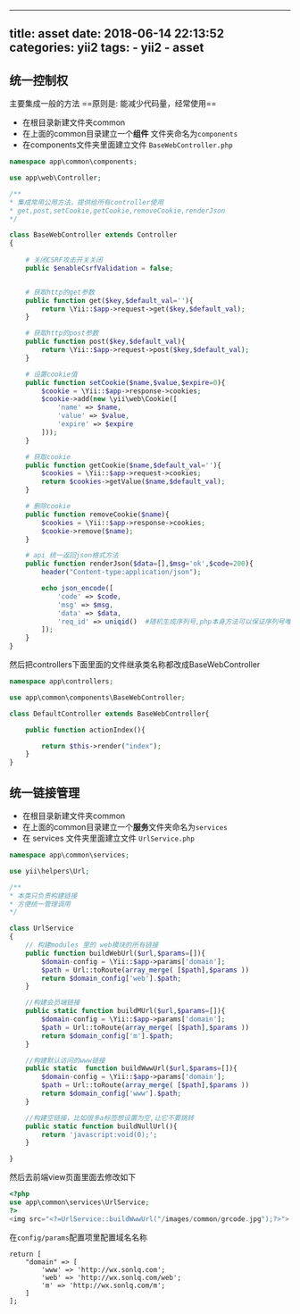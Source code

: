 ------
title: asset
date: 2018-06-14 22:13:52
categories: yii2
tags:
    - yii2
    - asset
------

## 统一控制权
主要集成一般的方法
==原则是: 能减少代码量，经常使用==

- 在根目录新建文件夹common
- 在上面的common目录建立一个**组件** 文件夹命名为`components`
- 在components文件夹里面建立文件 `BaseWebController.php`

```php
namespace app\common\components;

use app\web\Controller;

/**
* 集成常用公用方法，提供给所有controller使用
* get,post,setCookie,getCookie,removeCookie,renderJson
*/

class BaseWebController extends Controller
{
    
    # 关闭CSRF攻击开关关闭
    public $enableCsrfValidation = false;


    # 获取http的get参数
    public function get($key,$default_val=''){
        return \Yii::$app->request->get($key,$default_val);
    }

    # 获取http的post参数
    public function post($key,$default_val){
        return \Yii::$app->request->post($key,$default_val);
    }

    # 设置cookie值
    public function setCookie($name,$value,$expire=0){
        $cookie = \Yii::$app->response->cookies;
        $cookie->add(new \yii\web\Cookie([
            'name' => $name,
            'value' => $value,
            'expire' => $expire
        ]));
    }

    # 获取cookie
    public function getCookie($name,$default_val=''){
        $cookies = \Yii::$app->request->cookies;
        return $cookies->getValue($name,$default_val);
    }

    # 删除cookie
    public function removeCookie($name){
        $cookies = \Yii::$app->response->cookies;
        $cookie->remove($name);
    }

    # api 统一返回json格式方法
    public function renderJson($data=[],$msg='ok',$code=200){
        header("Content-type:application/json");

        echo json_encode([
            'code' => $code,
            'msg' => $msg,
            'data' => $data,
            'req_id' => uniqid()  #随机生成序列号,php本身方法可以保证序列号唯一
        ]);
    }
}
```


然后把controllers下面里面的文件继承类名称都改成BaseWebController

```php
namespace app\controllers;

use app\common\components\BaseWebController;

class DefaultController extends BaseWebController{

    public function actionIndex(){

        return $this->render("index");
    }
}
```

## 统一链接管理

- 在根目录新建文件夹common
- 在上面的common目录建立一个**服务**文件夹命名为`services`
- 在 services 文件夹里面建立文件 `UrlService.php`

```php
namespace app\common\services;

use yii\helpers\Url;

/**
* 本类只负责构建链接
* 方便统一管理调用
*/

class UrlService
{
    // 构建modules 里的 web模块的所有链接
    public function buildWebUrl($url,$params=[]){
        $domain-config = \Yii::$app->params['domain'];
        $path = Url::toRoute(array_merge( [$path],$params ))
        return $domain_config['web'].$path;
    }

    //构建会员端链接
    public static function buildMUrl($url,$params=[]){
        $domain-config = \Yii::$app->params['domain'];
        $path = Url::toRoute(array_merge( [$path],$params ))
        return $domain_config['m'].$path;
    }

    //构建默认访问的www链接
    public static  function buildWwwUrl($url,$params=[]){
        $domain-config = \Yii::$app->params['domain'];
        $path = Url::toRoute(array_merge( [$path],$params ))
        return $domain_config['www'].$path;
    }

    //构建空链接，比如很多a标签想设置为空,让它不要跳转
    public static function buildNullUrl(){
        return 'javascript:void(0);';
    }

}
```
然后去前端view页面里面去修改如下

```php
<?php
use app\common\services\UrlService;
?>
<img src="<?=UrlService::buildWwwUrl("/images/common/grcode.jpg");?>">

```

在`config/params`配置项里配置域名名称

```
return [
    "domain" => [
        'www' => 'http://wx.sonlq.com';
        'web' => 'http://wx.sonlq.com/web';
        'm' => 'http://wx.sonlq.com/m';
    ]
];
```



